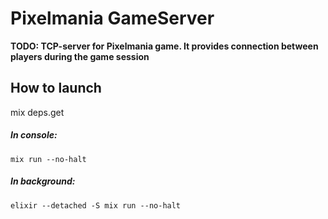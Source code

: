 # Pixelmania GameServer

**TODO: TCP-server for Pixelmania game. It provides connection between players during the game session**

## How to launch
mix deps.get

##### In console:
```shell
mix run --no-halt
```

##### In background:
```shell
elixir --detached -S mix run --no-halt
```
